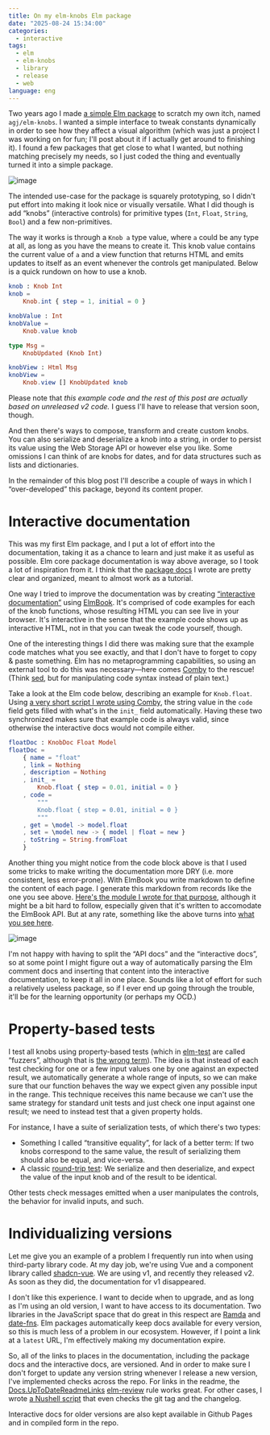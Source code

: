 ```yaml
---
title: On my elm-knobs Elm package
date: "2025-08-24 15:34:00"
categories:
  - interactive
tags:
  - elm
  - elm-knobs
  - library
  - release
  - web
language: eng
---
```


Two years ago I made [a simple Elm package](https://elm.dmy.fr/packages/agj/elm-knobs/latest/) to scratch my own itch, named `agj/elm-knobs`. I wanted a simple interface to tweak constants dynamically in order to see how they affect a visual algorithm (which was just a project I was working on for fun; I'll post about it if I actually get around to finishing it). I found a few packages that get close to what I wanted, but nothing matching precisely my needs, so I just coded the thing and eventually turned it into a simple package.

![image](/files/2025/08-elm-knobs/elm-knobs-screenshot.png "Screenshot of the “polygon” elm-knobs example.")

The intended use-case for the package is squarely prototyping, so I didn't put effort into making it look nice or visually versatile. What I did though is add “knobs” (interactive controls) for primitive types (`Int`, `Float`, `String`, `Bool`) and a few non-primitives.

The way it works is through a `Knob a` type value, where `a` could be any type at all, as long as you have the means to create it. This knob value contains the current value of `a` and a view function that returns HTML and emits updates to itself as an event whenever the controls get manipulated. Below is a quick rundown on how to use a knob.

```elm
knob : Knob Int
knob =
    Knob.int { step = 1, initial = 0 }

knobValue : Int
knobValue =
    Knob.value knob

type Msg =
    KnobUpdated (Knob Int)

knobView : Html Msg
knobView =
    Knob.view [] KnobUpdated knob
```

Please note that _this example code and the rest of this post are actually based on unreleased v2 code._ I guess I'll have to release that version soon, though.

And then there's ways to compose, transform and create custom knobs. You can also serialize and deserialize a knob into a string, in order to persist its value using the Web Storage API or however else you like. Some omissions I can think of are knobs for dates, and for data structures such as lists and dictionaries.

In the remainder of this blog post I'll describe a couple of ways in which I “over-developed” this package, beyond its content proper.

# Interactive documentation

This was my first Elm package, and I put a lot of effort into the documentation, taking it as a chance to learn and just make it as useful as possible. Elm core package documentation is way above average, so I took a lot of inspiration from it. I think that the [package docs](https://elm.dmy.fr/packages/agj/elm-knobs/1.2.0/Knob) I wrote are pretty clear and organized, meant to almost work as a tutorial.

One way I tried to improve the documentation was by creating [“interactive documentation”](https://agj.github.io/elm-knobs/) using [ElmBook](https://github.com/dtwrks/elm-book). It's comprised of code examples for each of the knob functions, whose resulting HTML you can see live in your browser. It's interactive in the sense that the example code shows up as interactive HTML, not in that you can tweak the code yourself, though.

One of the interesting things I did there was making sure that the example code matches what you see exactly, and that I don't have to forget to copy & paste something. Elm has no metaprogramming capabilities, so using an external tool to do this was necessary—here comes [Comby](https://comby.dev/) to the rescue! (Think [sed](https://en.wikipedia.org/wiki/Sed), but for manipulating code syntax instead of plain text.)

Take a look at the Elm code below, describing an example for `Knob.float`. Using [a very short script I wrote using Comby](https://github.com/agj/elm-knobs/blob/d0acf8c5a3d97ef714185e3f090bb33cda988ea1/scripts/update-example-code-strings.nu), the string value in the `code` field gets filled with what's in the `init_` field automatically. Having these two synchronized makes sure that example code is always valid, since otherwise the interactive docs would not compile either.

```elm
floatDoc : KnobDoc Float Model
floatDoc =
    { name = "float"
    , link = Nothing
    , description = Nothing
    , init_ =
        Knob.float { step = 0.01, initial = 0 }
    , code =
        """
        Knob.float { step = 0.01, initial = 0 }
        """
    , get = \model -> model.float
    , set = \model new -> { model | float = new }
    , toString = String.fromFloat
    }
```

Another thing you might notice from the code block above is that I used some tricks to make writing the documentation more DRY (i.e. more consistent, less error-prone). With ElmBook you write markdown to define the content of each page. I generate this markdown from records like the one you see above. [Here's the module I wrote for that purpose](https://github.com/agj/elm-knobs/blob/d0acf8c5a3d97ef714185e3f090bb33cda988ea1/interactive-docs/src/KnobDoc.elm), although it might be a bit hard to follow, especially given that it's written to accomodate the ElmBook API. But at any rate, something like the above turns into [what you see here](https://agj.github.io/elm-knobs/1.2.0/#/knob-examples/number).

![image](/files/2025/08-elm-knobs/elm-knobs-intdoc-float.png "Screenshot of the above code as rendered in the interactive docs.")

I'm not happy with having to split the “API docs” and the “interactive docs”, so at some point I might figure out a way of automatically parsing the Elm comment docs and inserting that content into the interactive documentation, to keep it all in one place. Sounds like a lot of effort for such a relatively useless package, so if I ever end up going through the trouble, it'll be for the learning opportunity (or perhaps my OCD.)

# Property-based tests

I test all knobs using property-based tests (which in [elm-test](https://github.com/elm-explorations/test) are called “fuzzers”, although that is [the wrong term](https://en.wikipedia.org/wiki/Fuzzing)). The idea is that instead of each test checking for one or a few input values one by one against an expected result, we automatically generate a whole range of inputs, so we can make sure that our function behaves the way we expect given any possible input in the range. This technique receives this name because we can't use the same strategy for standard unit tests and just check one input against one result; we need to instead test that a given property holds.

For instance, I have a suite of serialization tests, of which there's two types:

- Something I called “transitive equality”, for lack of a better term: If two knobs correspond to the same value, the result of serializing them should also be equal, and vice-versa.
- A classic [round-trip test](https://fsharpforfunandprofit.com/posts/property-based-testing-3/#inverseRev): We serialize and then deserialize, and expect the value of the input knob and of the result to be identical.

Other tests check messages emitted when a user manipulates the controls, the behavior for invalid inputs, and such.

# Individualizing versions

Let me give you an example of a problem I frequently run into when using third-party library code. At my day job, we're using Vue and a component library called [shadcn-vue](https://www.shadcn-vue.com/). We are using v1, and recently they released v2. As soon as they did, the documentation for v1 disappeared.

I don't like this experience. I want to decide when to upgrade, and as long as I'm using an old version, I want to have access to its documentation. Two libraries in the JavaScript space that do great in this respect are [Ramda](https://ramdajs.com/) and [date-fns](https://date-fns.org/docs/). Elm packages automatically keep docs available for every version, so this is much less of a problem in our ecosystem. However, if I point a link at a `latest` URL, I'm effectively making my documentation expire.

So, all of the links to places in the documentation, including the package docs and the interactive docs, are versioned. And in order to make sure I don't forget to update any version string whenever I release a new version, I've implemented checks across the repo. For links in the readme, the [Docs.UpToDateReadmeLinks](https://package.elm-lang.org/packages/jfmengels/elm-review-documentation/2.0.4/Docs-UpToDateReadmeLinks/) [elm-review](https://github.com/jfmengels/node-elm-review) rule works great. For other cases, I wrote [a Nushell script](https://github.com/agj/elm-knobs/blob/d0acf8c5a3d97ef714185e3f090bb33cda988ea1/scripts/check-version.nu) that even checks the git tag and the changelog.

Interactive docs for older versions are also kept available in Github Pages and in compiled form in the repo.

